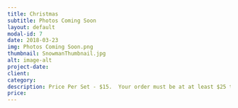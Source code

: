 ```yaml
---
title: Christmas
subtitle: Photos Coming Soon
layout: default
modal-id: 7
date: 2018-03-23
img: Photos Coming Soon.png
thumbnail: SnowmanThumbnail.jpg
alt: image-alt
project-date: 
client: 
category: 
description: Price Per Set - $15.  Your order must be at at least $25 to qualify for free delivery. 
price: 
---
```


